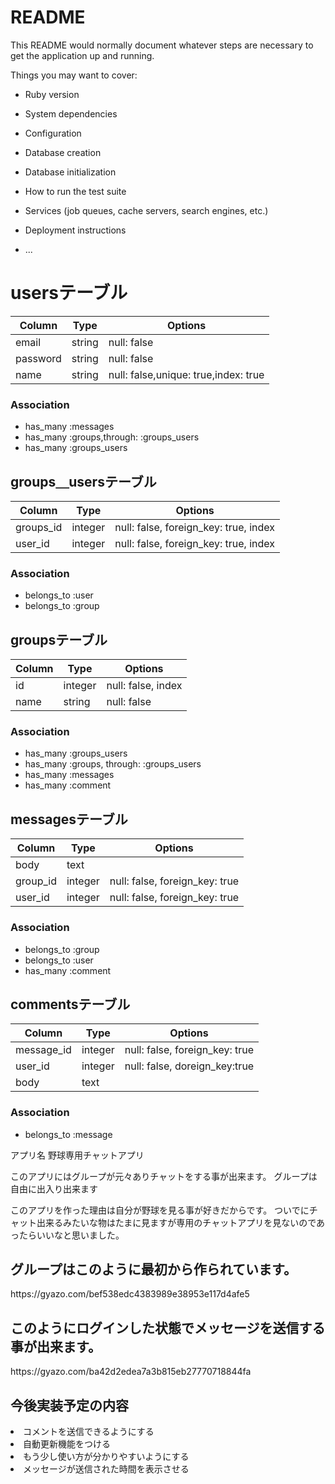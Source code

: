 # README

This README would normally document whatever steps are necessary to get the
application up and running.

Things you may want to cover:

* Ruby version

* System dependencies

* Configuration

* Database creation

* Database initialization

* How to run the test suite

* Services (job queues, cache servers, search engines, etc.)

* Deployment instructions

* ...

# usersテーブル
|Column|Type|Options|
|------|----|-------|
|email|string|null: false| 
|password|string|null: false| 
|name|string|null: false,unique: true,index: true| 

### Association
- has_many :messages
- has_many :groups,through: :groups_users
- has_many :groups_users

## groups＿usersテーブル
|Column|Type|Options|
|------|----|-------|
|groups_id|integer|null: false, foreign_key: true, index|
|user_id|integer|null: false, foreign_key: true, index|

### Association
- belongs_to :user
- belongs_to :group

## groupsテーブル

|Column|Type|Options|
|------|----|-------|
|id|integer|null: false, index|
|name|string|null: false|

### Association
- has_many :groups_users
- has_many :groups, through: :groups_users
- has_many :messages
- has_many :comment

## messagesテーブル

|Column|Type|Options|
|------|----|-------|
|body|text
|group_id|integer|null: false, foreign_key: true|
|user_id|integer|null: false, foreign_key: true|

### Association
- belongs_to :group
- belongs_to :user
- has_many :comment

## commentsテーブル

|Column|Type|Options|
|------|----|-------|
|message_id|integer|null: false, foreign_key: true|
|user_id|integer|null: false, doreign_key:true
|body|text

### Association
- belongs_to :message


アプリ名 野球専用チャットアプリ

このアプリにはグループが元々ありチャットをする事が出来ます。
グループは自由に出入り出来ます

このアプリを作った理由は自分が野球を見る事が好きだからです。
ついでにチャット出来るみたいな物はたまに見ますが専用のチャットアプリを見ないのであったらいいなと思いました。
<h2>グループはこのように最初から作られています。</h2>
https://gyazo.com/bef538edc4383989e38953e117d4afe5
<h2>このようにログインした状態でメッセージを送信する事が出来ます。</h2>
https://gyazo.com/ba42d2edea7a3b815eb27770718844fa

<h2>今後実装予定の内容</h2>
<li>コメントを送信できるようにする</li>
<li>自動更新機能をつける</li>
<li>もう少し使い方が分かりやすいようにする</li>
<li>メッセージが送信された時間を表示させる</li>
